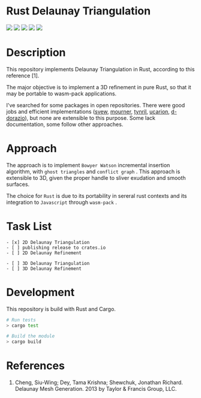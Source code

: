 # Rust Delaunay Triangulation

<html>
<p>

<img src="https://img.shields.io/badge/language-rust-blue.svg" />

<img src="https://img.shields.io/github/issues/nelsonatgithub/nlsn-delaunay-refine" />

<img src="https://img.shields.io/github/license/mashape/apistatus.svg" />

<img src="https://img.shields.io/github/stars/nelsonatgithub/nlsn-delaunay-refine" />

<img src="https://img.shields.io/github/forks/nelsonatgithub/nlsn-delaunay-refine" />

</p>
</html>

# Description

This repository implements Delaunay Triangulation in Rust, according to this reference [1].

The major objective is to implement a 3D refinement in pure Rust, so that it may be portable to wasm-pack applications.

I've searched for some packages in open repositories. There were good jobs and efficient implementations ([svew](https://github.com/svew/rust-voroni-diagram), [mourner](https://github.com/mourner/delaunator-rs), [tynril](https://github.com/tynril/rtriangulate), [ucarion](https://github.com/ucarion/voronoi-rs), [d-dorazio](https://github.com/d-dorazio/delaunay-mesh)), but none are extensible to this purpose. Some lack documentation, some follow other approaches.

# Approach

The approach is to implement `Bowyer Watson` incremental insertion algorithm, with `ghost triangles` and `conflict graph` . This approach is extensible to 3D, given the proper handle to sliver exudation and smooth surfaces.

The choice for `Rust` is due to its portability in sereral rust contexts and its integration to `Javascript` through `wasm-pack` .

# Task List

    - [x] 2D Delaunay Triangulation
    - [ ] publishing release to crates.io
    - [ ] 2D Delaunay Refinement

    - [ ] 3D Delaunay Triangulation
    - [ ] 3D Delaunay Refinement

# Development

This repository is build with Rust and Cargo.

``` bash
# Run tests
> cargo test

# Build the module
> cargo build
```

# References

1. Cheng, Siu-Wing; Dey, Tama Krishna; Shewchuk, Jonathan Richard. Delaunay Mesh Generation. 2013 by Taylor & Francis Group, LLC.

